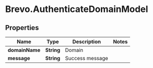# Brevo.AuthenticateDomainModel

## Properties
Name | Type | Description | Notes
------------ | ------------- | ------------- | -------------
**domainName** | **String** | Domain | 
**message** | **String** | Success message | 


